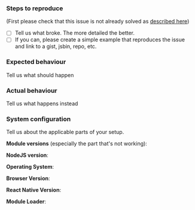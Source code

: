 ### Steps to reproduce

(First please check that this issue is not already solved as [described
here](https://github.com/feathersjs/feathers/blob/master/.github/contributing.md#report-a-bug))

- [ ] Tell us what broke. The more detailed the better.
- [ ] If you can, please create a simple example that reproduces the issue and link to a gist, jsbin, repo, etc.

### Expected behaviour
Tell us what should happen

### Actual behaviour
Tell us what happens instead

### System configuration

Tell us about the applicable parts of your setup.

**Module versions** (especially the part that's not working):

**NodeJS version**:

**Operating System**:

**Browser Version**:

**React Native Version**:

**Module Loader**:
